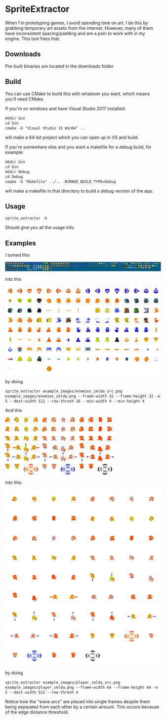 # SpriteExtractor
When I'm prototyping games, I avoid spending time on art. I do this by grabbing temporary art assets from the internet.
However, many of them have inconsistent spacing/padding and are a pain to work with in my engine. This tool fixes that.

## Downloads
Pre-built binaries are located in the downloads folder.

## Build
You can use CMake to build this with whatever you want, which means you'll need CMake.

If you're on windows and have Visual Studio 2017 installed:

```
mkdir bin
cd bin
cmake -G "Visual Studio 15 Win64" ..
```
will make a 64-bit project which you can open up in VS and build.

If you're somewhere else and you want a makefile for a debug build, for example:

```
mkdir bin
cd bin
mkdir Debug
cd Debug
cmake -G "Makefile" ../.. -DCMAKE_BUILD_TYPE=Debug
```

will make a makefile in that directory to build a debug version of the app.

## Usage
```
sprite_extractor -h
```
Should give you all the usage info.

## Examples

I turned this

![Alt text](example_images/enemies_zelda_src.png?raw=true "Zelda Enemies")

into this

![Alt text](example_images/enemies_zelda.png?raw=true "Zelda Enemies Cleaned Up")

by doing

```
sprite_extractor example_images/enemies_zelda_src.png example_images/enemies_zelda.png --frame-width 32 --frame-height 32 -e 5 --dest-width 512 --row-thresh 16 --min-width 4 --min-height 4
```

And this

![Alt text](example_images/player_zelda_src.png?raw=true "Zelda Player")

into this

![Alt text](example_images/player_zelda.png?raw=true "Zelda Player Cleaned Up")

by doing

```
sprite_extractor example_images/player_zelda_src.png example_images/player_zelda.png --frame-width 64 --frame-height 64 -e 2 --dest-width 512 --row-thresh 4
```

Notice how the "wave arcs" are placed into single frames despite them being separated from each other by a certain amount.
This occurs because of the edge distance threshold.
